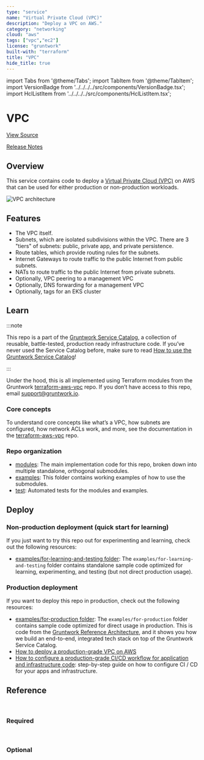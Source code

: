 ```yaml
---
type: "service"
name: "Virtual Private Cloud (VPC)"
description: "Deploy a VPC on AWS."
category: "networking"
cloud: "aws"
tags: ["vpc","ec2"]
license: "gruntwork"
built-with: "terraform"
title: "VPC"
hide_title: true
---
```


import Tabs from '@theme/Tabs';
import TabItem from '@theme/TabItem';
import VersionBadge from '../../../../src/components/VersionBadge.tsx';
import HclListItem from '../../../../src/components/HclListItem.tsx';

<VersionBadge version="0.85.0" lastModifiedVersion="0.84.0"/>

# VPC


<a href="https://github.com/gruntwork-io/terraform-aws-service-catalog/tree/master/modules/networking/vpc" className="link-button">View Source</a>

<a href="https://github.com/gruntwork-io/terraform-aws-service-catalog/releases?q=networking%2Fvpc" className="link-button" title="Release notes for only the service catalog versions which impacted this service.">Release Notes</a>

## Overview

This service contains code to deploy a [Virtual Private Cloud (VPC)](https://aws.amazon.com/vpc) on AWS that can be used
for either production or non-production workloads.

![VPC architecture](/img/reference/services/networking/vpc-subnets-diagram.png)

## Features

*   The VPC itself.
*   Subnets, which are isolated subdivisions within the VPC. There are 3 "tiers" of subnets: public, private app, and
    private persistence.
*   Route tables, which provide routing rules for the subnets.
*   Internet Gateways to route traffic to the public Internet from public subnets.
*   NATs to route traffic to the public Internet from private subnets.
*   Optionally, VPC peering to a management VPC
*   Optionally, DNS forwarding for a management VPC
*   Optionally, tags for an EKS cluster

## Learn

:::note

This repo is a part of the [Gruntwork Service Catalog](https://github.com/gruntwork-io/terraform-aws-service-catalog/),
a collection of reusable, battle-tested, production ready infrastructure code.
If you’ve never used the Service Catalog before, make sure to read
[How to use the Gruntwork Service Catalog](https://docs.gruntwork.io/reference/services/intro/overview)!

:::

Under the hood, this is all implemented using Terraform modules from the Gruntwork
[terraform-aws-vpc](https://github.com/gruntwork-io/terraform-aws-vpc) repo. If you don’t have access to this repo,
email <support@gruntwork.io>.

### Core concepts

To understand core concepts like what’s a VPC, how subnets are configured, how network ACLs work, and more, see the
documentation in the [terraform-aws-vpc](https://github.com/gruntwork-io/terraform-aws-vpc) repo.

### Repo organization

*   [modules](https://github.com/gruntwork-io/terraform-aws-service-catalog/tree/master/modules): The main implementation code for this repo, broken down into multiple standalone, orthogonal submodules.
*   [examples](https://github.com/gruntwork-io/terraform-aws-service-catalog/tree/master/examples): This folder contains working examples of how to use the submodules.
*   [test](https://github.com/gruntwork-io/terraform-aws-service-catalog/tree/master/test): Automated tests for the modules and examples.

## Deploy

### Non-production deployment (quick start for learning)

If you just want to try this repo out for experimenting and learning, check out the following resources:

*   [examples/for-learning-and-testing folder](https://github.com/gruntwork-io/terraform-aws-service-catalog/tree/master/examples/for-learning-and-testing): The
    `examples/for-learning-and-testing` folder contains standalone sample code optimized for learning, experimenting, and
    testing (but not direct production usage).

### Production deployment

If you want to deploy this repo in production, check out the following resources:

*   [examples/for-production folder](https://github.com/gruntwork-io/terraform-aws-service-catalog/tree/master/examples/for-production): The `examples/for-production` folder contains sample code
    optimized for direct usage in production. This is code from the
    [Gruntwork Reference Architecture](https://gruntwork.io/reference-architecture), and it shows you how we build an
    end-to-end, integrated tech stack on top of the Gruntwork Service Catalog.
*   [How to deploy a production-grade VPC on AWS](https://docs.gruntwork.io/guides/build-it-yourself/vpc/)
*   [How to configure a production-grade CI/CD workflow for application and infrastructure code](https://docs.gruntwork.io/guides/build-it-yourself/pipelines/):
    step-by-step guide on how to configure CI / CD for your apps and infrastructure.

## Reference

<Tabs>
<TabItem value="inputs" label="Inputs" default>

<br/>

### Required

<HclListItem name="aws_region" requirement="required" description="The AWS region in which all resources will be created" type="string"/>

<HclListItem name="cidr_block" requirement="required" description="The IP address range of the VPC in CIDR notation. A prefix of /18 is recommended. Do not use a prefix higher than /27. Examples include '10.100.0.0/18', '10.200.0.0/18', etc." type="string"/>

<HclListItem name="num_nat_gateways" requirement="required" description="The number of NAT Gateways to launch for this VPC. For production VPCs, a NAT Gateway should be placed in each Availability Zone (so likely 3 total), whereas for non-prod VPCs, just one Availability Zone (and hence 1 NAT Gateway) will suffice." type="number"/>

<HclListItem name="vpc_name" requirement="required" description="Name of the VPC. Examples include 'prod', 'dev', 'mgmt', etc." type="string"/>


<br/>


### Optional

<HclListItem name="allow_private_persistence_internet_access" requirement="optional" description="Should the private persistence subnet be allowed outbound access to the internet?" type="bool" defaultValue="false"/>

<HclListItem name="apply_default_nacl_rules" requirement="optional" description="If true, will apply the default NACL rules in <a href=#default_nacl_ingress_rules><code>default_nacl_ingress_rules</code></a> and <a href=#default_nacl_egress_rules><code>default_nacl_egress_rules</code></a> on the default NACL of the VPC. Note that every VPC must have a default NACL - when this is false, the original default NACL rules managed by AWS will be used." type="bool" defaultValue="false"/>

<HclListItem name="associate_default_nacl_to_subnets" requirement="optional" description="If true, will associate the default NACL to the public, private, and persistence subnets created by this module. Only used if <a href=#apply_default_nacl_rules><code>apply_default_nacl_rules</code></a> is true. Note that this does not guarantee that the subnets are associated with the default NACL. Subnets can only be associated with a single NACL. The default NACL association will be dropped if the subnets are associated with a custom NACL later." type="bool" defaultValue="true"/>

<HclListItem name="availability_zone_exclude_names" requirement="optional" description="Specific Availability Zones in which subnets SHOULD NOT be created. Useful for when features / support is missing from a given AZ." type="list" typeDetails="list(string)" defaultValue="[]"/>

<HclListItem name="create_dns_forwarder" requirement="optional" description="Whether or not to create DNS forwarders from the Mgmt VPC to the App VPC to resolve private Route 53 endpoints. This is most useful when you want to keep your EKS Kubernetes API endpoint private to the VPC, but want to access it from the Mgmt VPC (where your VPN/Bastion servers are)." type="bool" defaultValue="false"/>

<HclListItem name="create_flow_logs" requirement="optional" description="If you set this variable to false, this module will not create VPC Flow Logs resources. This is used as a workaround because Terraform does not allow you to use the 'count' parameter on modules. By using this parameter, you can optionally create or not create the resources within this module." type="bool" defaultValue="true"/>

<HclListItem name="create_igw" requirement="optional" description="Whether the VPC will create an Internet Gateway. There are use cases when the VPC is desired to not be routable from the internet, and hence, they should not have an Internet Gateway. For example, when it is desired that public subnets exist but they are not directly public facing, since they can be routed from other VPC hosting the IGW." type="bool" defaultValue="true"/>

<HclListItem name="create_network_acls" requirement="optional" description="If set to false, this module will NOT create Network ACLs. This is useful if you don't want to use Network ACLs or you want to provide your own Network ACLs outside of this module." type="bool" defaultValue="true"/>

<HclListItem name="create_peering_connection" requirement="optional" description="Whether or not to create a peering connection to another VPC." type="bool" defaultValue="false"/>

<HclListItem name="create_private_app_subnet_nacls" requirement="optional" description="If set to false, this module will NOT create the NACLs for the private app subnet tier." type="bool" defaultValue="true"/>

<HclListItem name="create_private_app_subnets" requirement="optional" description="If set to false, this module will NOT create the private app subnet tier." type="bool" defaultValue="true"/>

<HclListItem name="create_private_persistence_subnet_nacls" requirement="optional" description="If set to false, this module will NOT create the NACLs for the private persistence subnet tier." type="bool" defaultValue="true"/>

<HclListItem name="create_private_persistence_subnets" requirement="optional" description="If set to false, this module will NOT create the private persistence subnet tier." type="bool" defaultValue="true"/>

<HclListItem name="create_public_subnet_nacls" requirement="optional" description="If set to false, this module will NOT create the NACLs for the public subnet tier. This is useful for VPCs that only need private subnets." type="bool" defaultValue="true"/>

<HclListItem name="create_public_subnets" requirement="optional" description="If set to false, this module will NOT create the public subnet tier. This is useful for VPCs that only need private subnets. Note that setting this to false also means the module will NOT create an Internet Gateway or the NAT gateways, so if you want any public Internet access in the VPC (even outbound access—e.g., to run apt get), you'll need to provide it yourself via some other mechanism (e.g., via VPC peering, a Transit Gateway, Direct Connect, etc)." type="bool" defaultValue="true"/>

<HclListItem name="create_vpc_endpoints" requirement="optional" description="Create VPC endpoints for S3 and DynamoDB." type="bool" defaultValue="true"/>

<HclListItem name="custom_tags" requirement="optional" description="A map of tags to apply to the VPC, Subnets, Route Tables, Internet Gateway, default security group, and default NACLs. The key is the tag name and the value is the tag value. Note that the tag 'Name' is automatically added by this module but may be optionally overwritten by this variable." type="map" typeDetails="map(string)" defaultValue="{}"/>

<HclListItem name="default_nacl_egress_rules" requirement="optional" description="The egress rules to apply to the default NACL in the VPC. This is the security group that is used by any subnet that doesn't have its own NACL attached. The value for this variable must be a map where the keys are a unique name for each rule and the values are objects with the same fields as the egress block in the <a href=#aws_default_network_acl><code>aws_default_network_acl</code></a> resource: https://registry.terraform.io/providers/hashicorp/aws/latest/docs/resources/<a href=#default_network_acl><code>default_network_acl</code></a>." type="any" defaultValue="{'AllowAll':{'action':'allow','cidr_block':'0.0.0.0/0','from_port':0,'protocol':'-1','rule_no':100,'to_port':0}}"/>

<HclListItem name="default_nacl_ingress_rules" requirement="optional" description="The ingress rules to apply to the default NACL in the VPC. This is the NACL that is used by any subnet that doesn't have its own NACL attached. The value for this variable must be a map where the keys are a unique name for each rule and the values are objects with the same fields as the ingress block in the <a href=#aws_default_network_acl><code>aws_default_network_acl</code></a> resource: https://registry.terraform.io/providers/hashicorp/aws/latest/docs/resources/<a href=#default_network_acl><code>default_network_acl</code></a>." type="any" defaultValue="{'AllowAll':{'action':'allow','cidr_block':'0.0.0.0/0','from_port':0,'protocol':'-1','rule_no':100,'to_port':0}}"/>

<HclListItem name="default_security_group_egress_rules" requirement="optional" description="The egress rules to apply to the default security group in the VPC. This is the security group that is used by any resource that doesn't have its own security group attached. The value for this variable must be a map where the keys are a unique name for each rule and the values are objects with the same fields as the egress block in the <a href=#aws_default_security_group><code>aws_default_security_group</code></a> resource: https://registry.terraform.io/providers/hashicorp/aws/latest/docs/resources/<a href=#default_security_group><code>default_security_group</code></a>#egress-block." type="any" defaultValue="{'AllowAllOutbound':{'cidr_blocks':['0.0.0.0/0'],'from_port':0,'ipv6_cidr_blocks':['::/0'],'protocol':'-1','to_port':0}}"/>

<HclListItem name="default_security_group_ingress_rules" requirement="optional" description="The ingress rules to apply to the default security group in the VPC. This is the security group that is used by any resource that doesn't have its own security group attached. The value for this variable must be a map where the keys are a unique name for each rule and the values are objects with the same fields as the ingress block in the <a href=#aws_default_security_group><code>aws_default_security_group</code></a> resource: https://registry.terraform.io/providers/hashicorp/aws/latest/docs/resources/<a href=#default_security_group><code>default_security_group</code></a>#ingress-block." type="any" defaultValue="{'AllowAllFromSelf':{'from_port':0,'protocol':'-1','self':true,'to_port':0}}"/>

<HclListItem name="destination_vpc_resolver_name" requirement="optional" description="Name to set for the destination VPC resolver (inbound from origin VPC to destination VPC). If null (default), defaults to '<a href=#DESTINATION_VPC_NAME><code>DESTINATION_VPC_NAME</code></a>-from-<a href=#ORIGIN_VPC_NAME><code>ORIGIN_VPC_NAME</code></a>-in'." type="string" defaultValue="null"/>

<HclListItem name="eks_cluster_names" requirement="optional" description="The names of EKS clusters that will be deployed into the VPC, if <a href=#tag_for_use_with_eks><code>tag_for_use_with_eks</code></a> is true." type="list" typeDetails="list(string)" defaultValue="[]"/>

<HclListItem name="enable_default_security_group" requirement="optional" description="If set to false, the default security groups will NOT be created." type="bool" defaultValue="true"/>

<HclListItem name="flow_log_cloudwatch_iam_role_name" requirement="optional" description="The name to use for the flow log IAM role. This can be useful if you provision the VPC without admin privileges which needs setting IAM:PassRole on deployment role. When null, a default name based on the VPC name will be chosen." type="string" defaultValue="null"/>

<HclListItem name="flow_log_cloudwatch_log_group_name" requirement="optional" description="The name to use for the CloudWatch Log group used for storing flow log. When null, a default name based on the VPC name will be chosen." type="string" defaultValue="null"/>

<HclListItem name="flow_logs_traffic_type" requirement="optional" description="The type of traffic to capture in the VPC flow log. Valid values include ACCEPT, REJECT, or ALL. Defaults to REJECT. Only used if <a href=#create_flow_logs><code>create_flow_logs</code></a> is true." type="string" defaultValue="REJECT"/>

<HclListItem name="iam_role_permissions_boundary" requirement="optional" description="The ARN of the policy that is used to set the permissions boundary for the IAM role." type="string" defaultValue="null"/>

<HclListItem name="kms_key_arn" requirement="optional" description="The ARN of a KMS key to use for encrypting VPC the flow log. A new KMS key will be created if this is not supplied." type="string" defaultValue="null"/>

<HclListItem name="kms_key_deletion_window_in_days" requirement="optional" description="The number of days to retain this KMS Key (a Customer Master Key) after it has been marked for deletion. Setting to null defaults to the provider default, which is the maximum possible value (30 days)." type="number" defaultValue="null"/>

<HclListItem name="kms_key_user_iam_arns" requirement="optional" description="VPC Flow Logs will be encrypted with a KMS Key (a Customer Master Key). The IAM Users specified in this list will have access to this key." type="list" typeDetails="list(string)" defaultValue="null"/>

<HclListItem name="nat_gateway_custom_tags" requirement="optional" description="A map of tags to apply to the NAT gateways, on top of the <a href=#custom_tags><code>custom_tags</code></a>. The key is the tag name and the value is the tag value. Note that tags defined here will override tags defined as <a href=#custom_tags><code>custom_tags</code></a> in case of conflict." type="map" typeDetails="map(string)" defaultValue="{}"/>

<HclListItem name="num_availability_zones" requirement="optional" description="How many AWS Availability Zones (AZs) to use. One subnet of each type (public, private app) will be created in each AZ. Note that this must be less than or equal to the total number of AZs in a region. A value of null means all AZs should be used. For example, if you specify 3 in a region with 5 AZs, subnets will be created in just 3 AZs instead of all 5. Defaults to all AZs in a region." type="number" defaultValue="null"/>

<HclListItem name="origin_vpc_cidr_block" requirement="optional" description="The CIDR block of the origin VPC." type="string" defaultValue="null"/>

<HclListItem name="origin_vpc_id" requirement="optional" description="The ID of the origin VPC to use when creating peering connections and DNS forwarding." type="string" defaultValue="null"/>

<HclListItem name="origin_vpc_name" requirement="optional" description="The name of the origin VPC to use when creating peering connections and DNS forwarding." type="string" defaultValue="null"/>

<HclListItem name="origin_vpc_public_subnet_ids" requirement="optional" description="The public subnets in the origin VPC to use when creating route53 resolvers. These are public subnets due to network ACLs restrictions. Although the forwarder is addressable publicly, access is blocked by security groups." type="list" typeDetails="list(string)" defaultValue="null"/>

<HclListItem name="origin_vpc_resolver_name" requirement="optional" description="Name to set for the origin VPC resolver (outbound from origin VPC to destination VPC). If null (default), defaults to '<a href=#ORIGIN_VPC_NAME><code>ORIGIN_VPC_NAME</code></a>-to-<a href=#DESTINATION_VPC_NAME><code>DESTINATION_VPC_NAME</code></a>-out'." type="string" defaultValue="null"/>

<HclListItem name="origin_vpc_route_table_ids" requirement="optional" description="A list of route tables from the origin VPC that should have routes to this app VPC." type="list" typeDetails="list(string)" defaultValue="[]"/>

<HclListItem name="persistence_propagating_vgws" requirement="optional" description="A list of Virtual Private Gateways that will propagate routes to persistence subnets. All routes from VPN connections that use Virtual Private Gateways listed here will appear in route tables of persistence subnets. If left empty, no routes will be propagated." type="list" typeDetails="list(string)" defaultValue="[]"/>

<HclListItem name="persistence_subnet_bits" requirement="optional" description="Takes the CIDR prefix and adds these many bits to it for calculating subnet ranges.  MAKE SURE if you change this you also change the CIDR spacing or you may hit errors.  See cidrsubnet interpolation in terraform config for more information." type="number" defaultValue="5"/>

<HclListItem name="persistence_subnet_spacing" requirement="optional" description="The amount of spacing between the private persistence subnets. Default: 2 times the value of <a href=#private_subnet_spacing><code>private_subnet_spacing</code></a>." type="number" defaultValue="null"/>

<HclListItem name="private_app_allow_inbound_ports_from_cidr" requirement="optional" description="A map of unique names to client IP CIDR block and inbound ports that should be exposed in the private app subnet tier nACLs. This is useful when exposing your service on a privileged port with an NLB, where the address isn't translated." type="map" typeDetails="map(
    object({
      # The CIDR block of the client IP addresses for the service. Traffic will only be exposed to IP sources of this
      # CIDR block.
      client_cidr_block = string
      # A rule number indicating priority. A lower number has precedence. Note that the default rules created by this
      # module start with 100.
      rule_number = number
      # Network protocol (tcp, udp, icmp, or all) to expose.
      protocol = string
      # Range of ports to expose.
      from_port = number
      to_port   = number
      # ICMP types to expose
      # Required if specifying ICMP for the protocol
      icmp_type = number
      icmp_code = number
    })
  )" defaultValue="{}"/>

<HclListItem name="private_app_allow_outbound_ports_to_destination_cidr" requirement="optional" description="A map of unique names to destination IP CIDR block and outbound ports that should be allowed in the private app subnet tier nACLs. This is useful when allowing your VPC specific outbound communication to defined CIDR blocks(known networks)" type="map" typeDetails="map(
    object({
      # The destination CIDR block used for leaving VPC traffic. Traffic will be allowed only from VPC to destination CIDR block.
      client_cidr_block = string
      # A rule number indicating priority. A lower number has precedence. Note that the default rules created by this
      # module start with 100.
      rule_number = number
      # Network protocol (tcp, udp, icmp, or all) to expose.
      protocol = string
      # Range of ports to expose.
      from_port = number
      to_port   = number
      # ICMP types to expose
      # Required if specifying ICMP for the protocol
      icmp_type = number
      icmp_code = number
    })
  )" defaultValue="{}"/>

<HclListItem name="private_app_subnet_cidr_blocks" requirement="optional" description="A map listing the specific CIDR blocks desired for each private-app subnet. The key must be in the form AZ-0, AZ-1, ... AZ-n where n is the number of Availability Zones. If left blank, we will compute a reasonable CIDR block for each subnet." type="map" typeDetails="map(string)" defaultValue="{}"/>

<HclListItem name="private_app_subnet_custom_tags" requirement="optional" description="A map of tags to apply to the private-app Subnet, on top of the <a href=#custom_tags><code>custom_tags</code></a>. The key is the tag name and the value is the tag value. Note that tags defined here will override tags defined as <a href=#custom_tags><code>custom_tags</code></a> in case of conflict." type="map" typeDetails="map(string)" defaultValue="{}"/>

<HclListItem name="private_persistence_subnet_cidr_blocks" requirement="optional" description="A map listing the specific CIDR blocks desired for each private-persistence subnet. The key must be in the form AZ-0, AZ-1, ... AZ-n where n is the number of Availability Zones. If left blank, we will compute a reasonable CIDR block for each subnet." type="map" typeDetails="map(string)" defaultValue="{}"/>

<HclListItem name="private_persistence_subnet_custom_tags" requirement="optional" description="A map of tags to apply to the private-persistence Subnet, on top of the <a href=#custom_tags><code>custom_tags</code></a>. The key is the tag name and the value is the tag value. Note that tags defined here will override tags defined as <a href=#custom_tags><code>custom_tags</code></a> in case of conflict." type="map" typeDetails="map(string)" defaultValue="{}"/>

<HclListItem name="private_propagating_vgws" requirement="optional" description="A list of Virtual Private Gateways that will propagate routes to private subnets. All routes from VPN connections that use Virtual Private Gateways listed here will appear in route tables of private subnets. If left empty, no routes will be propagated." type="list" typeDetails="list(string)" defaultValue="[]"/>

<HclListItem name="private_subnet_bits" requirement="optional" description="Takes the CIDR prefix and adds these many bits to it for calculating subnet ranges.  MAKE SURE if you change this you also change the CIDR spacing or you may hit errors.  See cidrsubnet interpolation in terraform config for more information." type="number" defaultValue="5"/>

<HclListItem name="private_subnet_spacing" requirement="optional" description="The amount of spacing between private app subnets. Defaults to <a href=#subnet_spacing><code>subnet_spacing</code></a> in vpc-app module if not set." type="number" defaultValue="null"/>

<HclListItem name="public_propagating_vgws" requirement="optional" description="A list of Virtual Private Gateways that will propagate routes to public subnets. All routes from VPN connections that use Virtual Private Gateways listed here will appear in route tables of public subnets. If left empty, no routes will be propagated." type="list" typeDetails="list(string)" defaultValue="[]"/>

<HclListItem name="public_subnet_bits" requirement="optional" description="Takes the CIDR prefix and adds these many bits to it for calculating subnet ranges.  MAKE SURE if you change this you also change the CIDR spacing or you may hit errors.  See cidrsubnet interpolation in terraform config for more information." type="number" defaultValue="5"/>

<HclListItem name="public_subnet_cidr_blocks" requirement="optional" description="A map listing the specific CIDR blocks desired for each public subnet. The key must be in the form AZ-0, AZ-1, ... AZ-n where n is the number of Availability Zones. If left blank, we will compute a reasonable CIDR block for each subnet." type="map" typeDetails="map(string)" defaultValue="{}"/>

<HclListItem name="public_subnet_custom_tags" requirement="optional" description="A map of tags to apply to the public Subnet, on top of the <a href=#custom_tags><code>custom_tags</code></a>. The key is the tag name and the value is the tag value. Note that tags defined here will override tags defined as <a href=#custom_tags><code>custom_tags</code></a> in case of conflict." type="map" typeDetails="map(string)" defaultValue="{}"/>

<HclListItem name="security_group_tags" requirement="optional" description="A map of tags to apply to the default Security Group, on top of the <a href=#custom_tags><code>custom_tags</code></a>. The key is the tag name and the value is the tag value. Note that tags defined here will override tags defined as <a href=#custom_tags><code>custom_tags</code></a> in case of conflict." type="map" typeDetails="map(string)" defaultValue="{}"/>

<HclListItem name="subnet_spacing" requirement="optional" description="The amount of spacing between the different subnet types" type="number" defaultValue="10"/>

<HclListItem name="tag_for_use_with_eks" requirement="optional" description="The VPC resources need special tags for discoverability by Kubernetes to use with certain features, like deploying ALBs." type="bool" defaultValue="false"/>

<HclListItem name="tenancy" requirement="optional" description="The allowed tenancy of instances launched into the selected VPC. Must be one of: default, dedicated, or host." type="string" defaultValue="default"/>

<HclListItem name="use_managed_iam_policies" requirement="optional" description="When true, all IAM policies will be managed as dedicated policies rather than inline policies attached to the IAM roles. Dedicated managed policies are friendlier to automated policy checkers, which may scan a single resource for findings. As such, it is important to avoid inline policies when targeting compliance with various security standards." type="bool" defaultValue="true"/>

<HclListItem name="vpc_custom_tags" requirement="optional" description="A map of tags to apply just to the VPC itself, but not any of the other resources. The key is the tag name and the value is the tag value. Note that tags defined here will override tags defined as <a href=#custom_tags><code>custom_tags</code></a> in case of conflict." type="map" typeDetails="map(string)" defaultValue="{}"/>

</TabItem>
<TabItem value="outputs" label="Outputs">

<br/>

<HclListItem name="availability_zones" requirement="required" description="The availability zones of the VPC"/>

<HclListItem name="default_security_group_id" requirement="required" description="The ID of the default security group of this VPC."/>

<HclListItem name="dynamodb_vpc_endpoint_id" requirement="required"/>

<HclListItem name="nat_gateway_public_ip_count" requirement="required" description="Count of public IPs from the NAT Gateway"/>

<HclListItem name="nat_gateway_public_ips" requirement="required" description="A list of public IPs from the NAT Gateway"/>

<HclListItem name="num_availability_zones" requirement="required" description="The number of availability zones of the VPC"/>

<HclListItem name="private_app_subnet_cidr_blocks" requirement="required" description="The private IP address range of the VPC in CIDR notation."/>

<HclListItem name="private_app_subnet_ids" requirement="required" description="A list of IDs of the private app subnets in the VPC"/>

<HclListItem name="private_app_subnet_route_table_ids" requirement="required" description="A list of IDs of the private app subnet routing table."/>

<HclListItem name="private_app_subnets" requirement="required" description="A map of all private-app subnets, with the subnet name as key, and all `aws-subnet` properties as the value."/>

<HclListItem name="private_app_subnets_network_acl_id" requirement="required" description="The ID of the private subnet's ACL"/>

<HclListItem name="private_persistence_route_table_ids" requirement="required" description="A list of IDs of the private persistence subnet routing table."/>

<HclListItem name="private_persistence_subnet_cidr_blocks" requirement="required" description="The private IP address range of the VPC Persistence tier in CIDR notation."/>

<HclListItem name="private_persistence_subnet_ids" requirement="required" description="The IDs of the private persistence tier subnets of the VPC."/>

<HclListItem name="private_persistence_subnets" requirement="required" description="A map of all private-persistence subnets, with the subnet name as key, and all `aws-subnet` properties as the value."/>

<HclListItem name="private_persistence_subnets_network_acl_id" requirement="required" description="The ID of the private persistence subnet's ACL"/>

<HclListItem name="public_subnet_cidr_blocks" requirement="required" description="The public IP address range of the VPC in CIDR notation."/>

<HclListItem name="public_subnet_ids" requirement="required" description="A list of IDs of the public subnets of the VPC."/>

<HclListItem name="public_subnet_route_table_id" requirement="required" description="The ID of the public routing table."/>

<HclListItem name="public_subnets" requirement="required" description="A map of all public subnets, with the subnet name as key, and all `aws-subnet` properties as the value."/>

<HclListItem name="public_subnets_network_acl_id" requirement="required" description="The ID of the public subnet's ACL"/>

<HclListItem name="s3_vpc_endpoint_id" requirement="required"/>

<HclListItem name="vpc_cidr_block" requirement="required" description="The IP address range of the VPC in CIDR notation."/>

<HclListItem name="vpc_id" requirement="required" description="The ID of the VPC."/>

<HclListItem name="vpc_name" requirement="required" description="The name configured for VPC."/>

<HclListItem name="vpc_ready" requirement="required" description="Indicates whether or not the VPC has finished creating"/>

</TabItem>
</Tabs>


<!-- ##DOCS-SOURCER-START
{"sourcePlugin":"service-catalog-api","hash":"6f17fab58689b7275aeb2dd0723abd77"}
##DOCS-SOURCER-END -->
